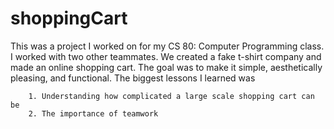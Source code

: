 # shoppingCart

This was a project I worked on for my CS 80: Computer Programming class.
I worked with two other teammates.
We created a fake t-shirt company and made an online shopping cart.
The goal was to make it simple, aesthetically pleasing, and functional.
The biggest lessons I learned was

        1. Understanding how complicated a large scale shopping cart can be
        2. The importance of teamwork
